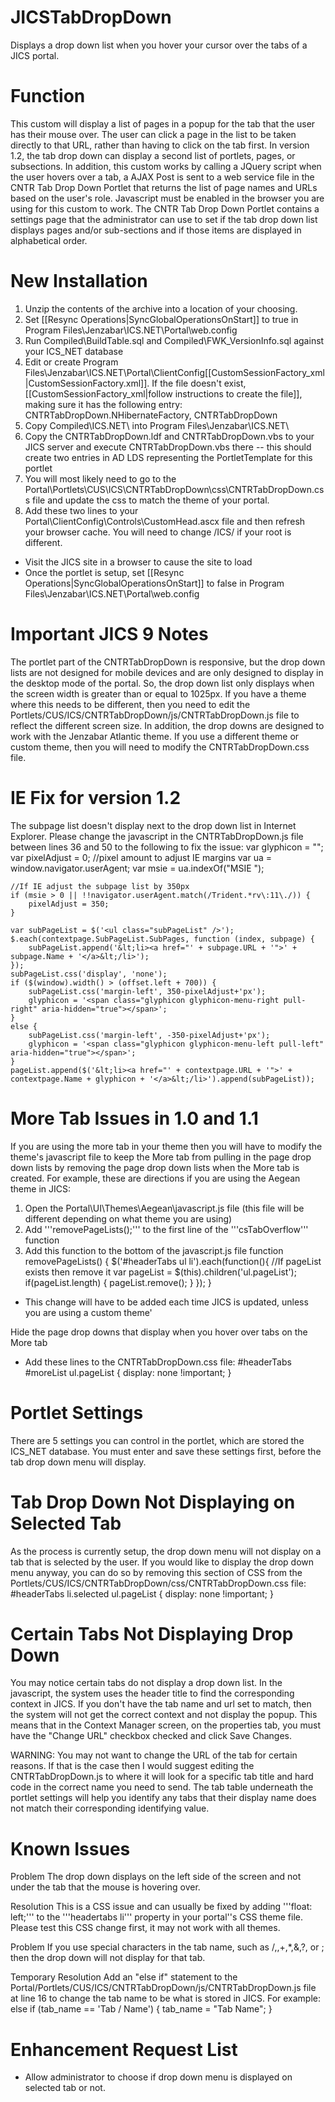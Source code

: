 # JICSTabDropDown
Displays a drop down list when you hover your cursor over the tabs of a JICS portal.

# Function
This custom will display a list of pages in a popup for the tab that the user has their mouse over.  The user can click a page in the list to be taken directly to that URL, rather than having to click on the tab first. In version 1.2, the tab drop down can display a second list of portlets, pages, or subsections. In addition, this custom works by calling a JQuery script when the user hovers over a tab, a AJAX Post is sent to a web service file in the CNTR Tab Drop Down Portlet that returns the list of page names and URLs based on the user's role.  Javascript must be enabled in the browser you are using for this custom to work. The CNTR Tab Drop Down Portlet contains a settings page that the administrator can use to set if the tab drop down list displays pages and/or sub-sections and if those items are displayed in alphabetical order.

# New Installation
1. Unzip the contents of the archive into a location of your choosing.
2. Set [[Resync Operations|SyncGlobalOperationsOnStart]] to true in Program Files\Jenzabar\ICS.NET\Portal\web.config
3. Run Compiled\BuildTable.sql and Compiled\FWK_VersionInfo.sql against your ICS_NET database
4. Edit or create Program Files\Jenzabar\ICS.NET\Portal\ClientConfig\[[CustomSessionFactory_xml|CustomSessionFactory.xml]]. If the file doesn't exist, [[CustomSessionFactory_xml|follow instructions to create the file]], making sure it has the following entry:
    <SessionFactory>CNTRTabDropDown.NHibernateFactory, CNTRTabDropDown</SessionFactory>
5. Copy Compiled\ICS.NET\ into Program Files\Jenzabar\ICS.NET\
6. Copy the CNTRTabDropDown.ldf and CNTRTabDropDown.vbs to your JICS server and execute CNTRTabDropDown.vbs there -- this should create two entries in AD LDS representing the PortletTemplate for this portlet
7. You will most likely need to go to the Portal\Portlets\CUS\ICS\CNTRTabDropDown\css\CNTRTabDropDown.css file and update the css to match the theme of your portal.
8. Add these two lines to your Portal\ClientConfig\Controls\CustomHead.ascx file and then refresh your browser cache. You will need to change /ICS/ if your root is different.
    <style type="text/css" media="all">@import url( /ICS/Portlets/CUS/ICS/CNTRTabDropDown/css/CNTRTabDropDown.css );</style>
    <script src="/ics/Portlets/CUS/ICS/CNTRTabDropDown/js/CNTRTabDropDown.js"></script>
* Visit the JICS site in a browser to cause the site to load
* Once the portlet is setup, set [[Resync Operations|SyncGlobalOperationsOnStart]] to false in Program Files\Jenzabar\ICS.NET\Portal\web.config

# Important JICS 9 Notes
The portlet part of the CNTRTabDropDown is responsive, but the drop down lists are not designed for mobile devices and are only designed to display in the desktop mode of the portal.  So, the drop down list only displays when the screen width is greater than or equal to 1025px.  If you have a theme where this needs to be different, then you need to edit the Portlets/CUS/ICS/CNTRTabDropDown/js/CNTRTabDropDown.js file to reflect the different screen size.  In addition, the drop downs are designed to work with the Jenzabar Atlantic theme.  If you use a different theme or custom theme, then you will need to modify the CNTRTabDropDown.css file.

# IE Fix for version 1.2
The subpage list doesn't display next to the drop down list in Internet Explorer. Please change the javascript in the CNTRTabDropDown.js file between lines 36 and 50 to the following to fix the issue:
    var glyphicon = "";
    var pixelAdjust = 0; //pixel amount to adjust IE margins
    var ua = window.navigator.userAgent;
    var msie = ua.indexOf("MSIE ");				
    								
    //If IE adjust the subpage list by 350px
    if (msie > 0 || !!navigator.userAgent.match(/Trident.*rv\:11\./)) { 
        pixelAdjust = 350; 
    }
    
    var subPageList = $('<ul class="subPageList" />');
    $.each(contextpage.SubPageList.SubPages, function (index, subpage) {
        subPageList.append('&lt;li><a href="' + subpage.URL + '">' + subpage.Name + '</a>&lt;/li>');
    });
    subPageList.css('display', 'none');
    if ($(window).width() > (offset.left + 700)) {
        subPageList.css('margin-left', 350-pixelAdjust+'px');
        glyphicon = '<span class="glyphicon glyphicon-menu-right pull-right" aria-hidden="true"></span>';
    }
    else {
        subPageList.css('margin-left', -350-pixelAdjust+'px');
        glyphicon = '<span class="glyphicon glyphicon-menu-left pull-left" aria-hidden="true"></span>';
    }
    pageList.append($('&lt;li><a href="' + contextpage.URL + '">' + contextpage.Name + glyphicon + '</a>&lt;/li>').append(subPageList));

# More Tab Issues in 1.0 and 1.1
If you are using the more tab in your theme then you will have to modify the theme's javascript file to keep the More tab from pulling in the page drop down lists by removing the page drop down lists when the More tab is created. For example, these are directions if you are using the Aegean theme in JICS:
1. Open the Portal\UI\Themes\Aegean\javascript.js file (this file will be different depending on what theme you are using)
2.  Add '''removePageLists();''' to the first line of the '''csTabOverflow''' function
3.  Add this function to the bottom of the javascript.js file
    function removePageLists() {
        $('#headerTabs ul li').each(function(){
            //If pageList exists then remove it
            var pageList = $(this).children('ul.pageList');
            if(pageList.length) {
                pageList.remove();
            }
         });
    }
* This change will have to be added each time JICS is updated, unless you are using a custom theme'

Hide the page drop downs that display when you hover over tabs on the More tab
* Add these lines to the CNTRTabDropDown.css file:
    #headerTabs #moreList ul.pageList {
        display: none !important;
    }

# Portlet Settings
There are 5 settings you can control in the portlet, which are stored the ICS_NET database.  You must enter and save these settings first, before the tab drop down menu will display.

# Tab Drop Down Not Displaying on Selected Tab
As the process is currently setup, the drop down menu will not display on a tab that is selected by the user.  If you would like to display the drop down menu anyway, you can do so by removing this section of CSS from the Portlets/CUS/ICS/CNTRTabDropDown/css/CNTRTabDropDown.css file:
    #headerTabs li.selected ul.pageList
    {
        display: none !important;
    }

# Certain Tabs Not Displaying Drop Down
You may notice certain tabs do not display a drop down list. In the javascript, the system uses the header title to find the corresponding context in JICS.  If you don't have the tab name and url set to match, then the system will not get the correct context and not display the popup.  This means that in the Context Manager screen, on the properties tab, you must have the "Change URL" checkbox checked and click Save Changes.

WARNING: You may not want to change the URL of the tab for certain reasons.  If that is the case then I would suggest editing the CNTRTabDropDown.js to where it will look for a specific tab title and hard code in the correct name you need to send.  The tab table underneath the portlet settings will help you identify any tabs that their display name does not match their corresponding identifying value.

# Known Issues
Problem
The drop down displays on the left side of the screen and not under the tab that the mouse is hovering over.

Resolution
This is a CSS issue and can usually be fixed by adding '''float: left;''' to the '''headertabs li''' property in your portal''s CSS theme file. Please test this CSS change first, it may not work with all themes.

Problem
If you use special characters in the tab name, such as /,\,+,*,&,?, or ; then the drop down will not display for that tab.

Temporary Resolution
Add an "else if" statement to the Portal/Portlets/CUS/ICS/CNTRTabDropDown/js/CNTRTabDropDown.js file at line 16 to change the tab name to be what is stored in JICS.  For example:
    else if (tab_name == 'Tab / Name') {
        tab_name = "Tab  Name";
    }

# Enhancement Request List
* Allow administrator to choose if drop down menu is displayed on selected tab or not.
